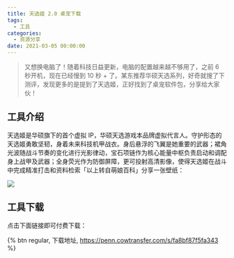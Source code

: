 ```yaml
---
title: 天选姬 2.0 桌宠下载
tags:
  - 工具
categories:
  - 资源分享
date: 2021-03-05 00:00:00
---
```


> 又想换电脑了！随着科技日益更新，电脑的配置越来越不够用了，之前 6 秒开机，现在已经慢到 10 秒 + 了。某东推荐华硕天选系列，好奇就搜了下测评，发现更多的是提到了天选姬，正好找到了桌宠软件包，分享给大家伙！

<!-- more -->

## 工具介绍

天选姬是华硕旗下的首个虚拟 IP，华硕天选游戏本品牌虚拟代言人。守护形态的天选姬勇敢坚韧，身着未来科技机甲战衣。身后悬浮的飞翼是她重要的武器；裙角光波随战斗节奏的变化进行光影律动，宝石项链作为核心能量中枢负责启动和调配身上战甲及武器；全身荧光作为防御屏障，更可投射高清影像，使得天选姬在战斗中完成精准打击和资料检索「以上转自萌娘百科」分享一张壁纸：

![](https://cdn.dusays.com/2021/03/318-1.jpg)

## 工具下载

点击下面链接即可付费下载：

{% btn regular, 下载地址, https://penn.cowtransfer.com/s/fa8bf87f5fa343 %}